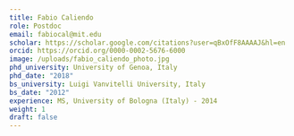 ```yaml
---
title: Fabio Caliendo
role: Postdoc
email: fabiocal@mit.edu
scholar: https://scholar.google.com/citations?user=qBxOfF8AAAAJ&hl=en
orcid: https://orcid.org/0000-0002-5676-6000
image: /uploads/fabio_caliendo_photo.jpg
phd_university: University of Genoa, Italy
phd_date: "2018"
bs_university: Luigi Vanvitelli University, Italy
bs_date: "2012"
experience: MS, University of Bologna (Italy) - 2014
weight: 1
draft: false
---
```

